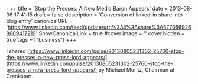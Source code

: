 +++
title = 'Stop the Presses: A New Media Baron Appears'
date = 2013-08-06 17:41:15
draft = false
description = 'Conversion of linked-in share into blog entry'
canonicalURL = 'https://www.linkedin.com/feed/update/urn%3Ali%3Ashare%3A5770569268609417219'
ShowCanonicalLink = true
#cover.image = ''
cover.hidden = true
tags = ["business"]
+++

I shared [https://www.linkedin.com/pulse/20130805231302-25760-stop-the-presses-a-new-press-lord-appears/](https://www.linkedin.com/pulse/20130805231302-25760-stop-the-presses-a-new-press-lord-appears/)
by Michael Moritz, Chairman at Crankstart.
